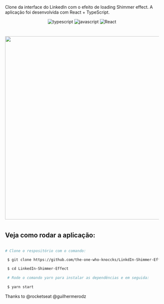 Clone da interface do LinkedIn com o efeito de loading Shimmer effect. A aplicação foi desenvolvida com React + TypeScript.


<p align="center">
 <img src="https://img.shields.io/badge/typescript-85.0-black?labelColor=7159c1&style=flat" alt="typescript" />  <img src="https://img.shields.io/badge/javascript-9.8-black?labelColor=7159c1&style=flat" alt="javascript" />     <img src="https://img.shields.io/badge/React-JS-black?labelColor=7159c1&style=flat" alt="React" />





<h1 align="center">
  <img src="https://ik.imagekit.io/hld13bjzb1/Peek_2020-08-20_10-28_44t2COSgk.gif" height="600">
<h1>

## Veja como rodar a aplicação:

```bash

# Clone o respositório com o comando:

 $ git clone https://github.com/the-one-who-knoccks/LinkdIn-Shimmer-Effect
 
 $ cd LinkedIn-Shimmer-Effect
 
 # Rode o comando yarn para instalar as dependências e em seguida:
 
 $ yarn start
 ```
 
 Thanks to @rocketseat @guilhermerodz


